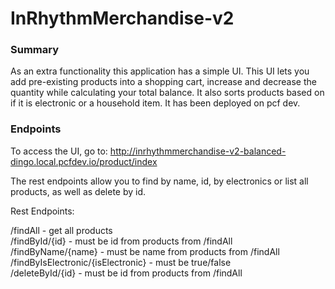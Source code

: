 # InRhythmMerchandise-v2

### Summary

As an extra functionality this application has a simple UI. This UI lets you add pre-existing products into a shopping cart, increase and decrease the quantity while calculating your total balance. It also sorts products based on if it is electronic or a household item. It has been deployed on pcf dev.

### Endpoints

To access the UI, go to: 
http://inrhythmmerchandise-v2-balanced-dingo.local.pcfdev.io/product/index

The rest endpoints allow you to find by name, id, by electronics or list all products, as well as delete by id.

Rest Endpoints:

/findAll                            - get all products <br />
/findById/{id}                      - must be id from products from /findAll <br />
/findByName/{name}                  - must be name from products from /findAll <br />
/findByIsElectronic/{isElectronic}  - must be true/false <br />
/deleteById/{id}                    - must be id from products from /findAll <br />
